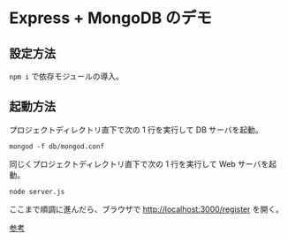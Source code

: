 Express + MongoDB のデモ
=======================

設定方法
-------
`npm i` で依存モジュールの導入。

起動方法
-------
プロジェクトディレクトリ直下で次の 1 行を実行して DB サーバを起動。

```
mongod -f db/mongod.conf
```

同じくプロジェクトディレクトリ直下で次の 1 行を実行して Web サーバを起動。

```
node server.js
```

ここまで順調に進んだら、ブラウザで [http://localhost:3000/register](http://localhost:3000/register) を開く。


[参考](http://qiita.com/zaru/items/77eb53cf37c4ea842f32)

